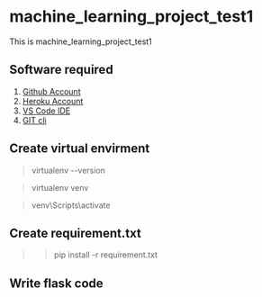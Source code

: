 # machine_learning_project_test1
This is machine_learning_project_test1

## Software required

1. [Github Account](https://github.com/)
2. [Heroku Account](https://dashboard.heroku.com/login)
3. [VS Code IDE](https://code.visualstudio.com/download)
4. [GIT cli](https://git-scm.com/downloads)

## Create virtual envirment

> virtualenv --version

> virtualenv venv

> venv\Scripts\activate

## Create requirement.txt

>> pip install -r requirement.txt

## Write flask code

